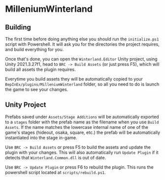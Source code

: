 # MilleniumWinterland
## Building
The first time before doing anything else you should run the `initialize.ps1` script with Powershell. It will ask you for the directories the project requires, and build everything for you.

Once that's done, you can open the `Winterland.Editor` Unity project, using Unity 2021.3.27f1, head to `BRC -> Build Assets` (or just press F5), which will build all assets the plugin requires.

Everytime you build assets they will be automatically copied to your `BepInEx/plugins/MilleniumWinterland` folder, so all you need to do is launch the game to see your changes.

## Unity Project
Prefabs saved under `Assets/Stage Additions` will be automatically exported to a `stages` folder with the prefab name as the filename when you use `Build Assets`. If the name matches the lowercase internal name of one of the game's stages (hideout, osaka, square, etc.) the prefab will be automatically instantiated into the stage in-game.

Use `BRC -> Build Assets` or press F5 to build the assets and update the plugin with your changes. This will also automatically run `Update Plugin` if it detects that `Winterland.Common.dll` is out of date.

Use `BRC -> Update Plugin` or press F6 to rebuild the plugin. This runs the powershell script located at `scripts/rebuild.ps1`.
